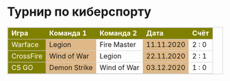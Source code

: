 <!DOCTYPE html>
<html>
<h1>Турнир по киберспорту</h1>
<table style="border: 1px solid lightgray; border-collapse: collapse">
  <tr style="border: 1px solid lightgray">
    <td style="background-color: olive; color: white; font-weight: bold;">Игра</td>
    <td style="background-color: olive; color: white; font-weight: bold;">Команда 1</td>
    <td style="background-color: olive; color: white; font-weight: bold;">Команда 2</td>
    <td style="background-color: olive; color: white; font-weight: bold;">Дата</td>
    <td style="background-color: olive; color: white; font-weight: bold;">Счёт</td>
  </tr>
  <tr style="border: 1px solid lightgray">
    <td style="background-color: olive; color: white;">Warface</td>
    <td style="background-color: burlywood;">Legion</td>
    <td>Fire Master</td>
    <td style="background-color: burlywood;">11.11.2020</td>
    <td>2 : 0</td>
  </tr>
  <tr style="border: 1px solid lightgray">
    <td style="background-color: olive; color: white;">CrossFire</td>
    <td style="background-color: burlywood;">Wind of War</td>
    <td>Legion</td>
    <td style="background-color: burlywood;">22.11.2020</td>
    <td>2 : 1</td>
  </tr>
  <tr style="border: 1px solid lightgray">
    <td style="background-color: olive; color: white;">CS GO</td>
    <td style="background-color: burlywood;">Demon Strike</td>
    <td>Wind of War</td>
    <td style="background-color: burlywood;">03.12.2020</td>
    <td>1 : 0</td>
  </tr>
</table>

</html>
